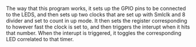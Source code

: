 The way that this program works, it sets up the GPIO pins to be connected to the LEDS, and then sets up two clocks that are set up with Smlclk and 8 divider and set to count in up mode. It then sets the register corresponding to however fast the clock is set to, and then triggers the interupt when it hits that number. When the interupt is triggered, it toggles the corresponding LED correlated to that timer. 
